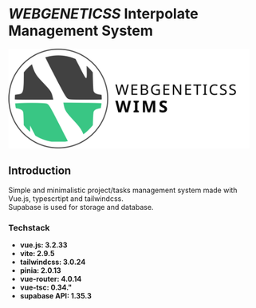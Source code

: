 # *WEBGENETICSS* Interpolate Management System

<img src="https://raw.githubusercontent.com/webgeninc/webgensystem/main/src/assets/systems_circle_text.svg" height="200" >

## Introduction

Simple and minimalistic project/tasks management system made with Vue.js, typescrtipt and tailwindcss.\
Supabase is used for storage and database.


### Techstack
* **vue.js: 3.2.33**
* **vite: 2.9.5**
* **tailwindcss: 3.0.24**
* **pinia: 2.0.13**
* **vue-router: 4.0.14**
* **vue-tsc: 0.34."**
* **supabase API: 1.35.3**



